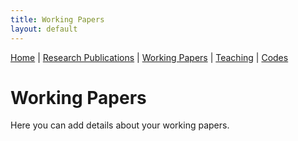 ```yaml
---
title: Working Papers
layout: default
---
```


[Home](/) | [Research Publications](/research-publications) | [Working Papers](/working-papers) | [Teaching](/teaching) | [Codes](/codes)

# Working Papers

Here you can add details about your working papers.
